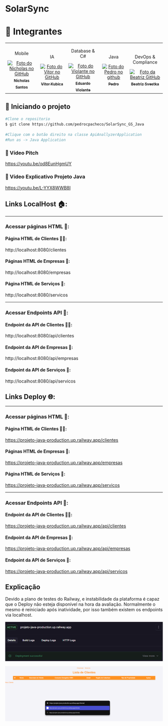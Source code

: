 # SolarSync

<h1 id="autores">🤝 Integrantes</h2>
<table>
  <tr>
    <td align="center">
      <p>Mobile</p>
      <a href="https://github.com/nichol6s">
        <img src="https://avatars.githubusercontent.com/u/105325313?v=4" width="115px;" alt="Foto do Nicholas no GitHub"/><br>
        <sub>
          <strong>Nicholas Santos</strong>
        </sub>
      </a>
    </td>
    <td align="center">
      <p>IA</p>
      <a href="https://github.com/VitorKubica">
        <img src="https://avatars.githubusercontent.com/u/107961081?v=4" width="115px;" alt="Foto do Vitor no GitHub"/><br>
        <sub>
          <strong>Vitor Kubica</strong>
        </sub>
      </a>
    </td>
    <td align="center">
      <p>Database & C#</p>
      <a href="https://github.com/DuduViolante">
        <img src="https://avatars.githubusercontent.com/u/126472870?v=4" width="115px;" alt="Foto do Violante no GitHub"/><br>
        <sub>
          <strong>Eduardo Violante</strong>
        </sub>
      </a>
    </td>
    <td align="center">
      <p>Java</p>
      <a href="https://github.com/pedrocpacheco">
        <img src="https://avatars.githubusercontent.com/u/112909829?v=4" width="115px;" alt="Foto do Pedro no github"/><br>
        <sub>
          <strong>Pedro</strong>
        </sub>
      </a>
    </td>
    <td align="center">
        <p>DevOps & Compliance</p>
        <a href="https://github.com/biasvestka">
        <img src="https://avatars.githubusercontent.com/u/126726456?v=4" width="115px;" alt="Foto da Beatriz GitHub"/><br>
        <sub>
            <strong>Beatriz Svestka</strong>
        </sub>
      </a>
    </td>
  </tr>
</table>

## 🚀 Iniciando o projeto
```sh
#Clone o repositorio
$ git clone https://github.com/pedrocpacheco/SolarSync_GS_Java

#Clique com o botão direito na classe ApiAnallyzerApplication
#Run as -> Java Application
```
### 🎥 Vídeo Pitch
https://youtu.be/od8EunHgmUY

### 🎥 Vídeo Explicativo Projeto Java
https://youtu.be/L-YYX8WWB8I

## Links LocalHost 🏠:
---

### Acessar páginas HTML 📄:

#### Página HTML de Clientes 🧑‍💼:
http://localhost:8080/clientes

#### Páginas HTML de Empresas 🏢:
http://localhost:8080/empresas

#### Página HTML de Serviços 🤝:
http://localhost:8080/servicos

---

### Acessar Endpoints API 🧩:

#### Endpoint da API de Clientes 🧑‍💼:
http://localhost:8080/api/clientes

#### Endpoint da API de Empresas 🏢:
http://localhost:8080/api/empresas

#### Endpoint da API de Serviços 🤝:
http://localhost:8080/api/servicos


## Links Deploy 🌐:
---

### Acessar páginas HTML 📄:

#### Página HTML de Clientes 🧑‍💼: 
https://projeto-java-production.up.railway.app/clientes

#### Páginas HTML de Empresas 🏢:
https://projeto-java-production.up.railway.app/empresas

#### Página HTML de Serviços 🤝:
https://projeto-java-production.up.railway.app/servicos

---

### Acessar Endpoints API 🧩:

#### Endpoint da API de Clientes 🧑‍💼:
https://projeto-java-production.up.railway.app/api/clientes

#### Endpoint da API de Empresas 🏢:
https://projeto-java-production.up.railway.app/api/empresas

#### Endpoint da API de Serviços 🤝:
https://projeto-java-production.up.railway.app/api/servicos


## Explicação

Devido a plano de testes do Railway, e instabilidade da plataforma é capaz que o Deploy não esteja disponível na hora da avaliação. Normalmente o mesmo é reiniciado após inatividade, por isso também existem os endpoints via localhost.

![Foto Deploy](assets/deploy.png)

![Foto Página](assets/pagina.png)
